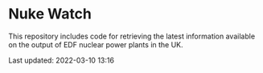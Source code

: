 # Nuke Watch

This repository includes code for retrieving the latest information available on the output of EDF nuclear power plants in the UK.

Last updated: 2022-03-10 13:16